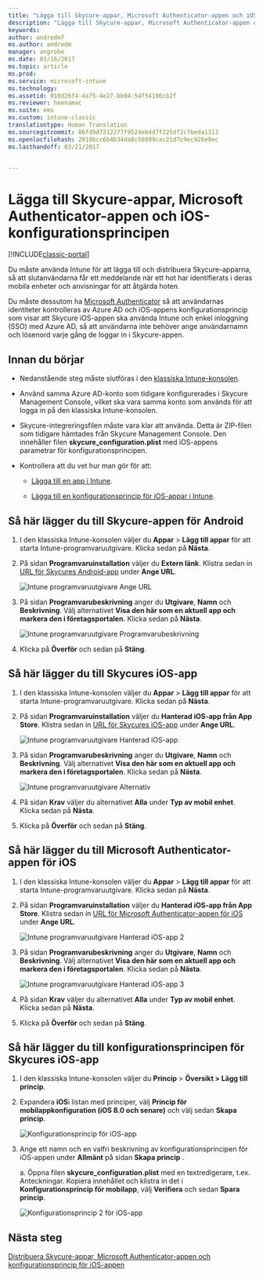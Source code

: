 ```yaml
---
title: "Lägga till Skycure-appar, Microsoft Authenticator-appen och iOS-konfigurationsprincipen | Microsoft Docs"
description: "Lägga till Skycure-appar, Microsoft Authenticator-appen och iOS-konfigurationsprincipen i den klassiska Intune-konsolen."
keywords: 
author: andredm7
ms.author: andredm
manager: angrobe
ms.date: 03/16/2017
ms.topic: article
ms.prod: 
ms.service: microsoft-intune
ms.technology: 
ms.assetid: 018d26f4-4a75-4e27-bb04-54f54106cb2f
ms.reviewer: heenamac
ms.suite: ems
ms.custom: intune-classic
translationtype: Human Translation
ms.sourcegitcommit: 86fd9d7212277f9524eb4d7f225df2c7beda1313
ms.openlocfilehash: 2910bcc6b4b34da8c50899cac21d7c9ec926e9ec
ms.lasthandoff: 03/21/2017


---
```


# <a name="add-skycure-apps-microsoft-authenticator-app-and-ios-configuration-policy"></a>Lägga till Skycure-appar, Microsoft Authenticator-appen och iOS-konfigurationsprincipen

[!INCLUDE[classic-portal](../includes/classic-portal.md)]

Du måste använda Intune för att lägga till och distribuera Skycure-apparna, så att slutanvändarna får ett meddelande när ett hot har identifierats i deras mobila enheter och anvisningar för att åtgärda hoten.

Du måste dessutom ha [Microsoft Authenticator](https://docs.microsoft.com/azure/multi-factor-authentication/end-user/microsoft-authenticator-app-how-to) så att användarnas identiteter kontrolleras av Azure AD och iOS-appens konfigurationsprincip som visar att Skycure iOS-appen ska använda Intune och enkel inloggning (SSO) med Azure AD, så att användarna inte behöver ange användarnamn och lösenord varje gång de loggar in i Skycure-appen.

## <a name="before-you-begin"></a>Innan du börjar

-   Nedanstående steg måste slutföras i den [klassiska Intune-konsolen](https://manage.microsoft.com/).

-   Använd samma Azure AD-konto som tidigare konfigurerades i Skycure Management Console, vilket ska vara samma konto som används för att logga in på den klassiska Intune-konsolen.

-   Skycure-integreringsfilen måste vara klar att använda. Detta är ZIP-filen som tidigare hämtades från Skycure Management Console. Den innehåller filen **skycure\_configuration.plist** med iOS-appens parametrar för konfigurationsprincipen.

-   Kontrollera att du vet hur man gör för att:

    -   [Lägga till en app i Intune](https://docs.microsoft.com/intune/deploy-use/add-apps).

    -   [Lägga till en konfigurationsprincip för iOS-appar i Intune](https://docs.microsoft.com/intune/deploy-use/configure-ios-apps-with-mobile-app-configuration-policies-in-microsoft-intune).

## <a name="to-add-the-skycure-app-for-android"></a>Så här lägger du till Skycure-appen för Android

1.  I den klassiska Intune-konsolen väljer du **Appar** &gt; **Lägg till appar** för att starta Intune-programvaruutgivare. Klicka sedan på **Nästa**.

2.  På sidan **Programvaruinstallation** väljer du **Extern länk**. Klistra sedan in [URL för Skycures Android-app](https://play.google.com/store/apps/details?id=com.skycure.skycure) under **Ange URL**.

    ![Intune programvaruutgivare Ange URL](../media/mtp/skycure-add-apps-1.png)

3.  På sidan **Programvarubeskrivning** anger du **Utgivare**, **Namn** och **Beskrivning**. Välj alternativet **Visa den här som en aktuell app och markera den i företagsportalen**. Klicka sedan på **Nästa**.

    ![Intune programvaruutgivare Programvarubeskrivning](../media/mtp/skycure-add-apps-2.png)

4.  Klicka på **Överför** och sedan på **Stäng**.

## <a name="to-add-the-skycure-app-for-ios"></a>Så här lägger du till Skycures iOS-app

1.  I den klassiska Intune-konsolen väljer du **Appar** &gt; **Lägg till appar** för att starta Intune-programvaruutgivare. Klicka sedan på **Nästa**.

2.  På sidan **Programvaruinstallation** väljer du **Hanterad iOS-app från App Store**. Klistra sedan in [URL för Skycures iOS-app](https://itunes.apple.com/us/app/skycure/id695620821?mt=8) under **Ange URL**.

    ![Intune programvaruutgivare Hanterad iOS-app](../media/mtp/skycure-add-apps-3.png)

3.  På sidan **Programvarubeskrivning** anger du **Utgivare**, **Namn** och **Beskrivning**. Välj alternativet **Visa den här som en aktuell app och markera den i företagsportalen**. Klicka sedan på **Nästa**.

    ![Intune programvaruutgivare Alternativ](../media/mtp/skycure-add-apps-4.png)

4.  På sidan **Krav** väljer du alternativet **Alla** under **Typ av mobil enhet**. Klicka sedan på **Nästa**.

5.  Klicka på **Överför** och sedan på **Stäng**.

## <a name="to-add-the-microsoft-authenticator-app-for-ios"></a>Så här lägger du till Microsoft Authenticator-appen för iOS

1.  I den klassiska Intune-konsolen väljer du **Appar** &gt; **Lägg till appar** för att starta Intune-programvaruutgivare. Klicka sedan på **Nästa**.

2.  På sidan **Programvaruinstallation** väljer du **Hanterad iOS-app från App Store**. Klistra sedan in [URL för Microsoft Authenticator-appen för iOS](https://itunes.apple.com/us/app/microsoft-authenticator/id983156458?mt=8) under **Ange URL**.

    ![Intune programvaruutgivare Hanterad iOS-app 2](../media/mtp/skycure-add-apps-5.png)

3.  På sidan **Programvarubeskrivning** anger du **Utgivare**, **Namn** och **Beskrivning**. Välj alternativet **Visa den här som en aktuell app och markera den i företagsportalen**. Klicka sedan på **Nästa**.

    ![Intune programvaruutgivare Hanterad iOS-app 3](../media/mtp/skycure-add-apps-6.png)

4.  På sidan **Krav** väljer du alternativet **Alla** under **Typ av mobil enhet**. Klicka sedan på **Nästa**.

5.  Klicka på **Överför** och sedan på **Stäng**.

## <a name="to-add-the-skycure-ios-app-configuration-policy"></a>Så här lägger du till konfigurationsprincipen för Skycures iOS-app

1.  I den klassiska Intune-konsolen väljer du **Princip** &gt; **Översikt &gt; Lägg till princip**.

2.  Expandera **iOS**i listan med principer, välj **Princip för mobilappkonfiguration (iOS 8.0 och senare)** och välj sedan **Skapa princip**.

    ![Konfigurationsprincip för iOS-app](../media/mtp/skycure-add-apps-7.png)

3.  Ange ett namn och en valfri beskrivning av konfigurationsprincipen för iOS-appen under **Allmänt** på sidan **Skapa princip** .

    a.  Öppna filen **skycure\_configuration.plist** med en textredigerare, t.ex. Anteckningar. Kopiera innehållet och klistra in det i **Konfigurationsprincip för mobilapp**, välj **Verifiera** och sedan **Spara princip**.

       ![Konfigurationsprincip 2 för iOS-app](../media/mtp/skycure-add-apps-8.png)

## <a name="next-steps"></a>Nästa steg

[Distribuera Skycure-appar, Microsoft Authenticator-appen och konfigurationsprincip för iOS-appen](https://docs.microsoft.com/intune/deploy-use/deploy-skycure-apps-microsoft-authenticator-app-and-ios-app-configuration-policy)

